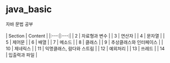 # java_basic
자바 문법 공부
<br><br>
| Section | Content |
|:---:|:---:|
| 2 | 자료형과 변수 |
| 3 | 연산자 |
| 4 | 문자열 |
| 5 | 제어문 |
| 6 | 배열 |
| 7 | 메소드 |
| 8 | 클래스 |
| 9 | 추상클래스와 인터페이스 |
| 10 | 제네릭스 |
| 11 | 익명클래스, 람다와 스트림 |
| 12 | 예외처리 |
| 13 | 쓰레드 |
| 14 | 입출력과 파일 |